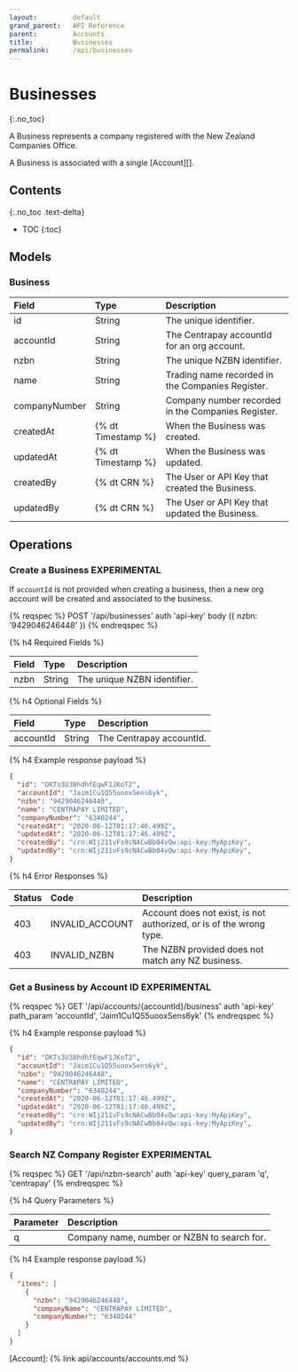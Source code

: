 ```yaml
---
layout:         default
grand_parent:   API Reference
parent:         Accounts
title:          Businesses
permalink:      /api/businesses
---
```


# Businesses
{:.no_toc}

A Business represents a company registered with the New Zealand Companies Office.

A Business is associated with a single [Account][].

## Contents
{:.no_toc .text-delta}

* TOC
{:toc}

## Models

### Business

|     Field     |        Type        |                    Description                     |
| :------------ | :----------------- | :------------------------------------------------- |
| id            | String             | The unique identifier.                             |
| accountId     | String             | The Centrapay accountId for an org account.        |
| nzbn          | String             | The unique NZBN identifier.                        |
| name          | String             | Trading name recorded in the Companies Register.   |
| companyNumber | String             | Company number recorded in the Companies Register. |
| createdAt     | {% dt Timestamp %} | When the Business was created.                     |
| updatedAt     | {% dt Timestamp %} | When the Business was updated.                     |
| createdBy     | {% dt CRN %}       | The User or API Key that created the Business.     |
| updatedBy     | {% dt CRN %}       | The User or API Key that updated the Business.     |

## Operations

### Create a Business **EXPERIMENTAL**

If `accountId` is not provided when creating a business, then a new
org account will be created and associated to the business.

{% reqspec %}
  POST '/api/businesses'
  auth 'api-key'
  body ({
    nzbn: '9429046246448'
  })
{% endreqspec %}

{% h4 Required Fields %}

| Field |  Type  |         Description         |
| :---- | :----- | :-------------------------- |
| nzbn  | String | The unique NZBN identifier. |

{% h4 Optional Fields %}

|   Field   |  Type  |       Description        |
| :-------- | :----- | :----------------------- |
| accountId | String | The Centrapay accountId. |

{% h4 Example response payload %}

```json
{
  "id": "DKTs3U38hdhfEqwF1JKoT2",
  "accountId": "Jaim1Cu1Q55uooxSens6yk",
  "nzbn": "9429046246448",
  "name": "CENTRAPAY LIMITED",
  "companyNumber": "6340244",
  "createdAt": "2020-06-12T01:17:46.499Z",
  "updatedAt": "2020-06-12T01:17:46.499Z",
  "createdBy": "crn:WIj211vFs9cNACwBb04vQw:api-key:MyApiKey",
  "updatedBy": "crn:WIj211vFs9cNACwBb04vQw:api-key:MyApiKey",
}
```

{% h4 Error Responses %}

| Status |      Code       |                             Description                             |
| :----- | :-------------- | :------------------------------------------------------------------ |
| 403    | INVALID_ACCOUNT | Account does not exist, is not authorized, or is of the wrong type. |
| 403    | INVALID_NZBN    | The NZBN provided does not match any NZ business.                   |

### Get a Business by Account ID **EXPERIMENTAL**

{% reqspec %}
  GET '/api/accounts/{accountId}/business'
  auth 'api-key'
  path_param 'accountId', 'Jaim1Cu1Q55uooxSens6yk'
{% endreqspec %}

{% h4 Example response payload %}

```json
{
  "id": "DKTs3U38hdhfEqwF1JKoT2",
  "accountId": "Jaim1Cu1Q55uooxSens6yk",
  "nzbn": "9429046246448",
  "name": "CENTRAPAY LIMITED",
  "companyNumber": "6340244",
  "createdAt": "2020-06-12T01:17:46.499Z",
  "updatedAt": "2020-06-12T01:17:46.499Z",
  "createdBy": "crn:WIj211vFs9cNACwBb04vQw:api-key:MyApiKey",
  "updatedBy": "crn:WIj211vFs9cNACwBb04vQw:api-key:MyApiKey",
}
```

### Search NZ Company Register **EXPERIMENTAL**

{% reqspec %}
  GET '/api/nzbn-search'
  auth 'api-key'
  query_param 'q', 'centrapay'
{% endreqspec %}

{% h4 Query Parameters %}

| Parameter |                 Description                 |
| :-------- | :------------------------------------------ |
| q         | Company name, number or NZBN to search for. |

{% h4 Example response payload %}

```json
{
  "items": [
    {
      "nzbn": "9429046246448",
      "companyName": "CENTRAPAY LIMITED",
      "companyNumber": "6340244"
    }
  ]
}
```

[Account]: {% link api/accounts/accounts.md %}
